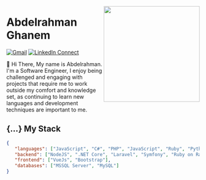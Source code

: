 <a target="_blank" href="https://aghanem.herokuapp.com"><img width="250" align="right" src="https://media.giphy.com/media/KzKDpvEtLcQeh6gC9z/giphy.gif"></a>

# Abdelrahman Ghanem

[![Gmail](https://img.shields.io/badge/%20-Send%20Mail-black?color=14171A&labelColor=ef5350&logo=gmail&logoColor=ffffff)](mailto:a.ghanem2244@gmail.com?subject=From%20GitHub&cc=a.ghanem2244@gmail.com&body=Hi,%20there.%20Found%20you%20from%20GitHub.)
[![LinkedIn Connect](https://img.shields.io/badge/%20-Connect-black?color=14171A&labelColor=212121&logo=linkedin&logoColor=ffffff)](https://www.linkedin.com/in/abdelrahman-ghanem/)

:wave: Hi There, My name is Abdelrahman. I'm a Software Engineer, I enjoy being challenged and engaging with projects that require me to work outside my comfort and knowledge set, as continuing to learn new languages and development techniques are important to me.

## {...} My Stack

```json
{
   "languages": ["JavaScript", "C#", "PHP", "JavaScript", "Ruby", "Python"],
   "backend": ["NodeJS", ".NET Core", "Laravel", "Symfony", "Ruby on Rails"],
   "frontend": ["VueJs", "Bootstrap"],
   "databases": ["MSSQL Server", "MySQL"]
}
```
